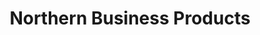 ---
title: "Northern Business Products"
url: /cloquet/northern-business-products/
shop: office supplies
---